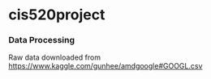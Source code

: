# cis520project
  
### Data Processing
Raw data downloaded from
https://www.kaggle.com/gunhee/amdgoogle#GOOGL.csv